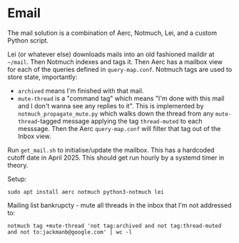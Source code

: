 # Email

The mail solution is a combination of Aerc, Notmuch, Lei, and a custom Python
script.

Lei (or whatever else) downloads mails into an old fashioned maildir at
`~/mail`. Then Notmuch indexes and tags it. Then Aerc has a mailbox view for
each of the queries defined in `query-map.conf`. Notmuch tags are used to store
state, importantly:

- `archived` means I'm finished with that mail.
- `mute-thread` is a "command tag" which means "I'm done with this mail and I
  don't wanna see any replies to it". This is implemented by
  `notmuch_propagate_mute.py` which walks down the thread from any
  `mute-thread`-tagged message applying the tag `thread-muted` to each messsage.
  Then the Aerc `query-map.conf` will filter that tag out of the Inbox view.

Run `get_mail.sh` to initialise/update the mailbox. This has a hardcoded cutoff
date in April 2025. This should get run hourly by a systemd timer in theory.

Setup:

```
sudo apt install aerc notmuch python3-notmuch lei
```

Mailing list bankrupcty - mute all threads in the inbox that I'm not addressed to:

```
notmuch tag +mute-thread 'not tag:archived and not tag:thread-muted and not to:jackmanb@google.com' | wc -l
```